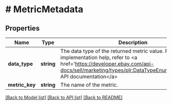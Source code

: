 # # MetricMetadata

## Properties

Name | Type | Description | Notes
------------ | ------------- | ------------- | -------------
**data_type** | **string** | The data type of the returned metric value. For implementation help, refer to &lt;a href&#x3D;&#39;https://developer.ebay.com/api-docs/sell/marketing/types/plr:DataTypeEnum&#39;&gt;eBay API documentation&lt;/a&gt; | [optional]
**metric_key** | **string** | The name of the metric. | [optional]

[[Back to Model list]](../../README.md#models) [[Back to API list]](../../README.md#endpoints) [[Back to README]](../../README.md)
